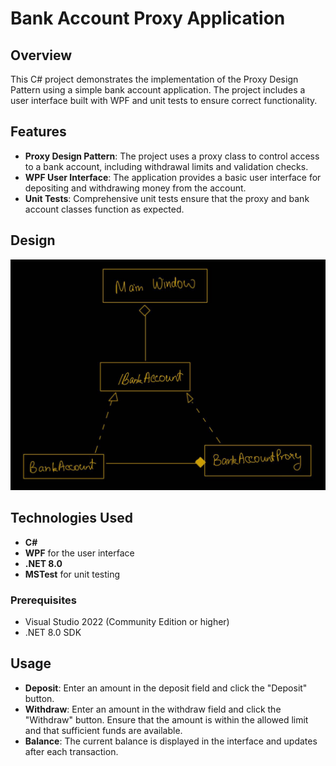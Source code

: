 # Bank Account Proxy Application

## Overview
This C# project demonstrates the implementation of the Proxy Design Pattern using a simple bank account application. The project includes a user interface built with WPF and unit tests to ensure correct functionality.

## Features
- **Proxy Design Pattern**: The project uses a proxy class to control access to a bank account, including withdrawal limits and validation checks.
- **WPF User Interface**: The application provides a basic user interface for depositing and withdrawing money from the account.
- **Unit Tests**: Comprehensive unit tests ensure that the proxy and bank account classes function as expected.

## Design

![UML Diagram](images/uml_proxyapp.jpg)

## Technologies Used
- **C#**
- **WPF** for the user interface
- **.NET 8.0**
- **MSTest** for unit testing

### Prerequisites
- Visual Studio 2022 (Community Edition or higher)
- .NET 8.0 SDK

## Usage
- **Deposit**: Enter an amount in the deposit field and click the "Deposit" button.
- **Withdraw**: Enter an amount in the withdraw field and click the "Withdraw" button. Ensure that the amount is within the allowed limit and that sufficient funds are available.
- **Balance**: The current balance is displayed in the interface and updates after each transaction.
